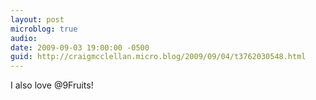 ```yaml
---
layout: post
microblog: true
audio: 
date: 2009-09-03 19:00:00 -0500
guid: http://craigmcclellan.micro.blog/2009/09/04/t3762030548.html
---
```

I also love @9Fruits!
